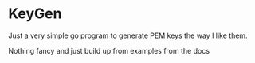 # KeyGen

Just a very simple go program to generate PEM keys the way I like them.

Nothing fancy and just build up from examples from the docs